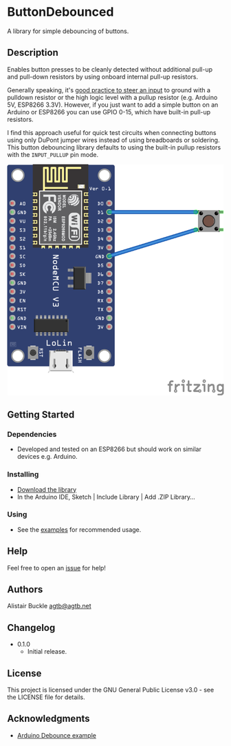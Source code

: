# ButtonDebounced

A library for simple debouncing of buttons.

## Description

Enables button presses to be cleanly detected without additional pull-up and pull-down resistors by using onboard internal pull-up resistors.

Generally speaking, it's [good practice to steer an input](https://www.arduino.cc/en/Tutorial/Foundations/DigitalPins#pullup-resistors-with-pins-configured-as-input) to ground with a pulldown resistor or the high logic level with a pullup resistor (e.g. Arduino 5V, ESP8266 3.3V). However, if you just want to add a simple button on an Arduino or ESP8266 you can use GPIO 0-15, which have built-in pull-up resistors.

I find this approach useful for quick test circuits when connecting buttons using only DuPont jumper wires instead of using breadboards or soldering. This button debouncing library defaults to using the built-in pullup resistors with the `INPUT_PULLUP` pin mode. 

![ESP8266 connected to button without additional resistors](https://github.com/agtb/button-debounced/blob/main/extras/button-debounced.png?raw=true)

## Getting Started

### Dependencies

* Developed and tested on an ESP8266 but should work on similar devices e.g. Arduino.

### Installing

* [Download the library](http://github.com/agtb/button-debounced/archive/main.zip)
* In the Arduino IDE, Sketch | Include Library | Add .ZIP Library…

### Using

* See the [examples](https://github.com/agtb/button-debounced/tree/main/examples) for recommended usage.

## Help

Feel free to open an [issue](https://github.com/agtb/button-debounced/issues) for help!

## Authors

Alistair Buckle agtb@agtb.net

## Changelog

* 0.1.0
    * Initial release.

## License

This project is licensed under the GNU General Public License v3.0 - see the LICENSE file for details.

## Acknowledgments

* [Arduino Debounce example](https://www.arduino.cc/en/Tutorial/BuiltInExamples/Debounce)

